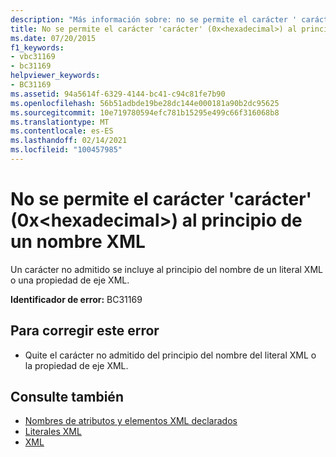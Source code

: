 ```yaml
---
description: "Más información sobre: no se permite el carácter ' carácter ' (0x <hexadecimal> ) al principio de un nombre XML"
title: No se permite el carácter 'carácter' (0x<hexadecimal>) al principio de un nombre XML
ms.date: 07/20/2015
f1_keywords:
- vbc31169
- bc31169
helpviewer_keywords:
- BC31169
ms.assetid: 94a5614f-6329-4144-bc41-c94c81fe7b90
ms.openlocfilehash: 56b51adbde19be28dc144e000181a90b2dc95625
ms.sourcegitcommit: 10e719780594efc781b15295e499c66f316068b8
ms.translationtype: MT
ms.contentlocale: es-ES
ms.lasthandoff: 02/14/2021
ms.locfileid: "100457985"
---
```

# <a name="character-character-0xhexadecimal-is-not-allowed-at-the-beginning-of-an-xml-name"></a>No se permite el carácter 'carácter' (0x\<hexadecimal>) al principio de un nombre XML

Un carácter no admitido se incluye al principio del nombre de un literal XML o una propiedad de eje XML.  
  
 **Identificador de error:** BC31169  
  
## <a name="to-correct-this-error"></a>Para corregir este error  
  
- Quite el carácter no admitido del principio del nombre del literal XML o la propiedad de eje XML.  
  
## <a name="see-also"></a>Consulte también

- [Nombres de atributos y elementos XML declarados](../programming-guide/language-features/xml/names-of-declared-xml-elements-and-attributes.md)
- [Literales XML](../language-reference/xml-literals/index.md)
- [XML](../programming-guide/language-features/xml/index.md)
